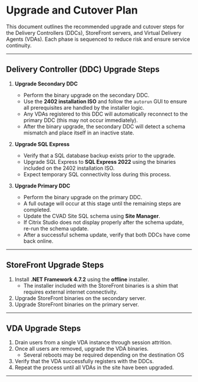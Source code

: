 # Upgrade and Cutover Plan

This document outlines the recommended upgrade and cutover steps for the Delivery Controllers (DDCs), StoreFront servers, and Virtual Delivery Agents (VDAs). Each phase is sequenced to reduce risk and ensure service continuity.  

---

## Delivery Controller (DDC) Upgrade Steps

1. **Upgrade Secondary DDC**  
   - Perform the binary upgrade on the secondary DDC.  
   - Use the **2402 installation ISO** and follow the `autorun` GUI to ensure all prerequisites are handled by the installer logic.  
   - Any VDAs registered to this DDC will automatically reconnect to the primary DDC (this may not occur immediately).  
   - After the binary upgrade, the secondary DDC will detect a schema mismatch and place itself in an inactive state.  

2. **Upgrade SQL Express**  
   - Verify that a SQL database backup exists prior to the upgrade.  
   - Upgrade SQL Express to **SQL Express 2022** using the binaries included on the 2402 installation ISO.  
   - Expect temporary SQL connectivity loss during this process.  

3. **Upgrade Primary DDC**  
   - Perform the binary upgrade on the primary DDC.  
   - A full outage will occur at this stage until the remaining steps are completed.  
   - Update the CVAD Site SQL schema using **Site Manager**.  
   - If Citrix Studio does not display properly after the schema update, re-run the schema update.  
   - After a successful schema update, verify that both DDCs have come back online.  

---

## StoreFront Upgrade Steps

1. Install **.NET Framework 4.7.2** using the **offline** installer.  
   - The installer included with the StoreFront binaries is a shim that requires external internet connectivity.  
2. Upgrade StoreFront binaries on the secondary server.  
3. Upgrade StoreFront binaries on the primary server.  

---

## VDA Upgrade Steps

1. Drain users from a single VDA instance through session attrition.  
2. Once all users are removed, upgrade the VDA binaries.
    - Several reboots may be required depending on the destination OS
3. Verify that the VDA successfully registers with the DDCs.  
4. Repeat the process until all VDAs in the site have been upgraded.  

---